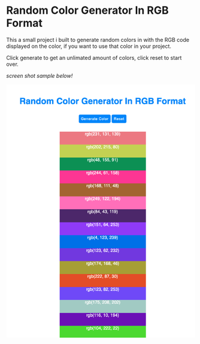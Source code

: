 # Random Color Generator In RGB Format

This a small project i built to generate random colors in with the RGB code displayed on the color, if you want to use that color in your project.

Click generate to get an unlimated amount of colors, click reset to start over.

*screen shot sample below!*

![](./screen-shot.png) 